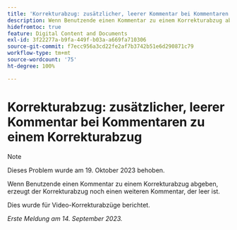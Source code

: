 ```yaml
---
title: 'Korrekturabzug: zusätzlicher, leerer Kommentar bei Kommentaren zu einem Korrekturabzug'
description: Wenn Benutzende einen Kommentar zu einem Korrekturabzug abgeben, erzeugt der Korrekturabzug noch einen weiteren Kommentar, der leer ist.
hidefromtoc: true
feature: Digital Content and Documents
exl-id: 3f22277a-b9fa-449f-b03a-a669fa710306
source-git-commit: f7ecc956a3cd22fe2af7b3742b51e6d290871c79
workflow-type: tm+mt
source-wordcount: '75'
ht-degree: 100%

---
```


# Korrekturabzug: zusätzlicher, leerer Kommentar bei Kommentaren zu einem Korrekturabzug

<!--WF, WFP TOCs-->

>[!NOTE]
>
>Dieses Problem wurde am 19. Oktober 2023 behoben.

Wenn Benutzende einen Kommentar zu einem Korrekturabzug abgeben, erzeugt der Korrekturabzug noch einen weiteren Kommentar, der leer ist.

Dies wurde für Video-Korrekturabzüge berichtet.

_Erste Meldung am 14. September 2023._
